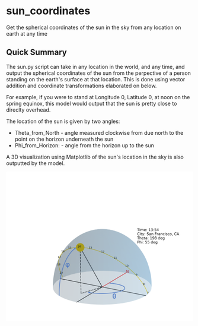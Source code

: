 # sun_coordinates
Get the spherical coordinates of the sun in the sky from any location on earth at any time

## Quick Summary
The sun.py script can take in any location in the world, and any time, and output the spherical coordinates of the sun from the perpective of a person standing on the earth's surface at that location. This is done using vector addition and coordinate transformations elaborated on below.

For example, if you were to stand at Longitude 0, Latitude 0, at noon on the spring equinox, this model would output that the sun is pretty close to direclty overhead.

The location of the sun is given by two angles:
- Theta_from_North - angle measured clockwise from due north to the point on the horizon underneath the sun
- Phi_from_Horizon: - angle from the horizon up to the sun

A 3D visualization using Matplotlib of the sun's location in the sky is also outputted by the model. 


![Figure1](Figures/figure1.png)
